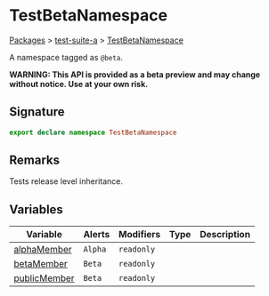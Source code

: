 # TestBetaNamespace

[Packages](/) > [test-suite-a](/test-suite-a/) > [TestBetaNamespace](/test-suite-a/testbetanamespace-namespace/)

A namespace tagged as `@beta`.

**WARNING: This API is provided as a beta preview and may change without notice. Use at your own risk.**

<a id="testbetanamespace-signature"></a>

## Signature

```typescript
export declare namespace TestBetaNamespace
```

<a id="testbetanamespace-remarks"></a>

## Remarks

Tests release level inheritance.

## Variables

| Variable | Alerts | Modifiers | Type | Description |
| - | - | - | - | - |
| [alphaMember](/test-suite-a/testbetanamespace-namespace/alphamember-variable) | `Alpha` | `readonly` | | |
| [betaMember](/test-suite-a/testbetanamespace-namespace/betamember-variable) | `Beta` | `readonly` | | |
| [publicMember](/test-suite-a/testbetanamespace-namespace/publicmember-variable) | `Beta` | `readonly` | | |
